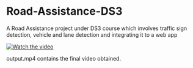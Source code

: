 # Road-Assistance-DS3
A Road Assistance project under DS3 course which involves traffic sign detection, vehicle and lane detection and integrating it to a web app

[![Watch the video](https://i.imgur.com/QqbWJij.png)](https://www.youtube.com/watch?v=PhZLp78iRag)

output.mp4 contains the final video obtained.
